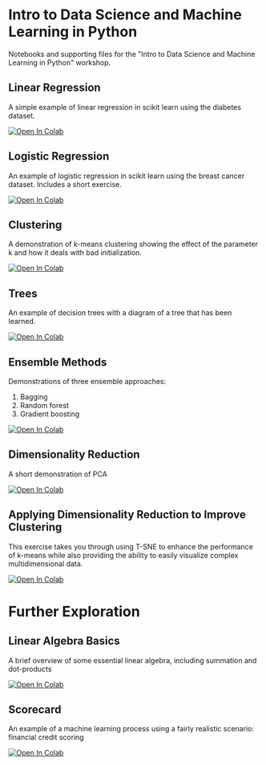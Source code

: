 # Intro to Data Science and Machine Learning in Python

Notebooks and supporting files for the "Intro to Data Science and Machine Learning in Python" workshop.
 
## Linear Regression
 
A simple example of linear regression in scikit learn using the diabetes dataset.
 
[![Open In Colab](https://colab.research.google.com/assets/colab-badge.svg)](https://colab.research.google.com/github/paulc00/ML-Intro/blob/master/notebooks/1_Linear_regression.ipynb)
 
## Logistic Regression
 
An example of logistic regression in scikit learn using the breast cancer dataset. Includes a short exercise.
 
[![Open In Colab](https://colab.research.google.com/assets/colab-badge.svg)](https://colab.research.google.com/github/paulc00/ML-Intro/blob/master/notebooks/2_Logistic_Regression.ipynb)

## Clustering

A demonstration of k-means clustering showing the effect of the parameter k and how it deals with bad initialization.

[![Open In Colab](https://colab.research.google.com/assets/colab-badge.svg)](https://colab.research.google.com/github/paulc00/ML-Intro/blob/master/notebooks/3_Clustering.ipynb)

## Trees

An example of decision trees with a diagram of a tree that has been learned.

[![Open In Colab](https://colab.research.google.com/assets/colab-badge.svg)](https://colab.research.google.com/github/paulc00/ML-Intro/blob/master/notebooks/4_Trees.ipynb)

## Ensemble Methods

Demonstrations of three ensemble approaches:

1. Bagging
2. Random forest
3. Gradient boosting

[![Open In Colab](https://colab.research.google.com/assets/colab-badge.svg)](https://colab.research.google.com/github/paulc00/ML-Intro/blob/master/notebooks/5_Ensemble_Methods.ipynb)

## Dimensionality Reduction

A short demonstration of PCA

[![Open In Colab](https://colab.research.google.com/assets/colab-badge.svg)](https://colab.research.google.com/github/paulc00/ML-Intro/blob/master/notebooks/6_Dimensionality_Reduction.ipynb)

## Applying Dimensionality Reduction to Improve Clustering

This exercise takes you through using T-SNE to enhance the performance of k-means while also providing the ability to easily visualize complex multidimensional data.

[![Open In Colab](https://colab.research.google.com/assets/colab-badge.svg)](https://colab.research.google.com/github/paulc00/ML-Intro/blob/master/notebooks/7_Clustering_(2).ipynb)

# Further Exploration

## Linear Algebra Basics

A brief overview of some essential linear algebra, including summation and dot-products

[![Open In Colab](https://colab.research.google.com/assets/colab-badge.svg)](https://colab.research.google.com/github/paulc00/ML-Intro/blob/master/notebooks/extras/Linear_Algebra_Basics.ipynb)

## Scorecard

An example of a machine learning process using a fairly realistic scenario: financial credit scoring

[![Open In Colab](https://colab.research.google.com/assets/colab-badge.svg)](https://colab.research.google.com/github/paulc00/ML-Intro/blob/master/notebooks/extras/Scorecard_ODSC.ipynb)
